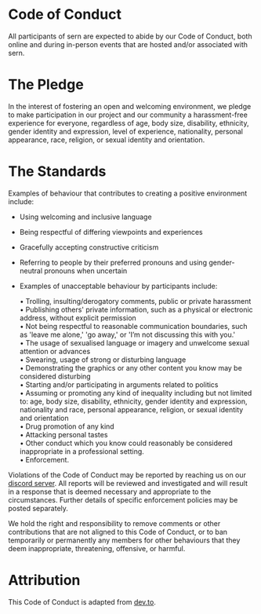 # Code of Conduct
All participants of sern are expected to abide by our Code of Conduct, both online and during in-person events that are hosted and/or associated with sern.

# The Pledge
In the interest of fostering an open and welcoming environment, we pledge to make participation in our project and our community a harassment-free experience for everyone, regardless of age, body size, disability, ethnicity, gender identity and expression, level of experience, nationality, personal appearance, race, religion, or sexual identity and orientation.

# The Standards
Examples of behaviour that contributes to creating a positive environment include:

* Using welcoming and inclusive language
* Being respectful of differing viewpoints and experiences
* Gracefully accepting constructive criticism
* Referring to people by their preferred pronouns and using gender-neutral pronouns when uncertain
* Examples of unacceptable behaviour by participants include:

  • Trolling, insulting/derogatory comments, public or private harassment <br/>
  • Publishing others' private information, such as a physical or electronic address, without explicit permission <br/>
  • Not being respectful to reasonable communication boundaries, such as 'leave me alone,' 'go away,' or 'I’m not discussing this with you.' <br/>
  • The usage of sexualised language or imagery and unwelcome sexual attention or advances <br/>
  • Swearing, usage of strong or disturbing language <br/>
  • Demonstrating the graphics or any other content you know may be considered disturbing <br/>
  • Starting and/or participating in arguments related to politics <br/>
  • Assuming or promoting any kind of inequality including but not limited to: age, body size, disability, ethnicity, gender identity and expression, nationality and race,  personal appearance, religion, or sexual identity and orientation <br/>
  • Drug promotion of any kind <br/>
  • Attacking personal tastes <br/>
  • Other conduct which you know could reasonably be considered inappropriate in a professional setting. <br/>
  • Enforcement. <br/>
  
Violations of the Code of Conduct may be reported by reaching us on our [discord server](https://discord.com/). All reports will be reviewed and investigated and     will result in a response that is deemed necessary and appropriate to the circumstances. Further details of specific enforcement policies may be posted separately.

We hold the right and responsibility to remove comments or other contributions that are not aligned to this Code of Conduct, or to ban temporarily or permanently any members for other behaviours that they deem inappropriate, threatening, offensive, or harmful.

 # Attribution
This Code of Conduct is adapted from [dev.to](https://dev.to).
